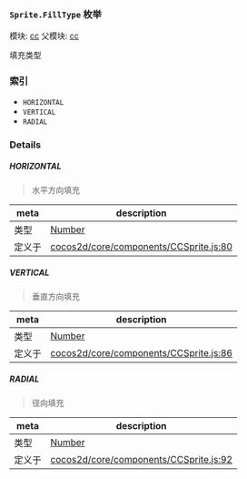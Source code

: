 ### `Sprite.FillType` 枚举



模块: [cc](../modules/cc.md)
父模块: [cc](../modules/cc.md)


填充类型


### 索引
  - `HORIZONTAL`
  - `VERTICAL`
  - `RADIAL`

### Details


##### HORIZONTAL

> 水平方向填充

| meta | description |
|------|-------------|
| 类型 | <a href="https://developer.mozilla.org/en/JavaScript/Reference/Global_Objects/Number" class="crosslink external" target="_blank">Number</a> |
| 定义于 | [cocos2d/core/components/CCSprite.js:80](https://github.com/cocos-creator/engine/blob/f495398f4307775f0f733162e3d128d81e063063/cocos2d/core/components/CCSprite.js#L80) |



##### VERTICAL

> 垂直方向填充

| meta | description |
|------|-------------|
| 类型 | <a href="https://developer.mozilla.org/en/JavaScript/Reference/Global_Objects/Number" class="crosslink external" target="_blank">Number</a> |
| 定义于 | [cocos2d/core/components/CCSprite.js:86](https://github.com/cocos-creator/engine/blob/f495398f4307775f0f733162e3d128d81e063063/cocos2d/core/components/CCSprite.js#L86) |



##### RADIAL

> 径向填充

| meta | description |
|------|-------------|
| 类型 | <a href="https://developer.mozilla.org/en/JavaScript/Reference/Global_Objects/Number" class="crosslink external" target="_blank">Number</a> |
| 定义于 | [cocos2d/core/components/CCSprite.js:92](https://github.com/cocos-creator/engine/blob/f495398f4307775f0f733162e3d128d81e063063/cocos2d/core/components/CCSprite.js#L92) |


